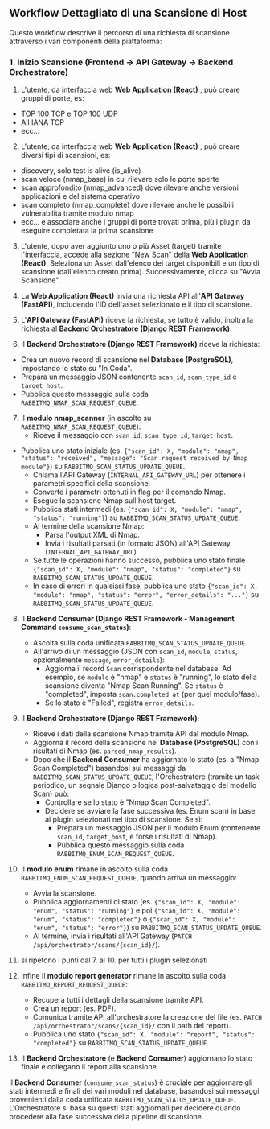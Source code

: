## **Workflow Dettagliato di una Scansione di Host**

Questo workflow descrive il percorso di una richiesta di scansione attraverso i vari componenti della piattaforma:


### **1. Inizio Scansione (Frontend -> API Gateway -> Backend Orchestratore)**

1. L'utente, da interfaccia web **Web Application (React)** , può creare gruppi di porte, es:
* TOP 100 TCP e TOP 100 UDP
* All IANA TCP
* ecc...

2. L'utente, da interfaccia web **Web Application (React)** , può creare diversi tipi di scansioni, es:
* discovery, solo test is alive (is_alive)
* scan veloce (nmap_base) in cui rilevare solo le porte aperte
* scan approfondito (nmap_advanced) dove rilevare anche versioni applicazioni e del sistema operativo
* scan completo (nmap_complete) dove rilevare anche le possibili vulnerabilità tramite modulo nmap
* ecc...
e associare anche i gruppi di porte trovati prima, più i plugin da eseguire completata la prima scansione

3. L'utente, dopo aver aggiunto uno o più Asset (target) tramite l'interfaccia, accede alla sezione "New Scan" della **Web Application (React)**. Seleziona un Asset dall'elenco dei target disponibili e un tipo di scansione (dall'elenco creato prima). Successivamente, clicca su "Avvia Scansione".

4. La **Web Application (React)** invia una richiesta API  all'**API Gateway (FastAPI)**, includendo l'ID dell'asset selezionato e il tipo di scansione.

5. L'**API Gateway (FastAPI)** riceve la richiesta, se tutto è valido, inoltra la richiesta al **Backend Orchestratore (Django REST Framework)**. 

6. Il **Backend Orchestratore (Django REST Framework)** riceve la richiesta:

- Crea un nuovo record di scansione nel **Database (PostgreSQL)**, impostando lo stato su "In Coda".
- Prepara un messaggio JSON contenente `scan_id`, `scan_type_id` e `target_host`.
- Pubblica questo messaggio sulla coda `RABBITMQ_NMAP_SCAN_REQUEST_QUEUE`.

7. Il **modulo nmap_scanner** (in ascolto su `RABBITMQ_NMAP_SCAN_REQUEST_QUEUE`):
    - Riceve il messaggio con `scan_id`, `scan_type_id`, `target_host`.
- Pubblica uno stato iniziale (es. `{"scan_id": X, "module": "nmap", "status": "received", "message": "Scan request received by Nmap module"}`) su `RABBITMQ_SCAN_STATUS_UPDATE_QUEUE`.
    - Chiama l'API Gateway (`INTERNAL_API_GATEWAY_URL`) per ottenere i parametri specifici della scansione.
    - Converte i parametri ottenuti in flag per il comando Nmap.
    - Esegue la scansione Nmap sull'host target.
    - Pubblica stati intermedi (es. `{"scan_id": X, "module": "nmap", "status": "running"}`) su `RABBITMQ_SCAN_STATUS_UPDATE_QUEUE`.
    - Al termine della scansione Nmap:
        - Parsa l'output XML di Nmap.
        - Invia i risultati parsati (in formato JSON) all'API Gateway (`INTERNAL_API_GATEWAY_URL`) 
    - Se tutte le operazioni hanno successo, pubblica uno stato finale `{"scan_id": X, "module": "nmap", "status": "completed"}` su `RABBITMQ_SCAN_STATUS_UPDATE_QUEUE`.
    - In caso di errori in qualsiasi fase, pubblica uno stato `{"scan_id": X, "module": "nmap", "status": "error", "error_details": "..."}` su `RABBITMQ_SCAN_STATUS_UPDATE_QUEUE`.

8. Il **Backend Consumer (Django REST Framework - Management Command `consume_scan_status`)**:
    - Ascolta sulla coda unificata `RABBITMQ_SCAN_STATUS_UPDATE_QUEUE`.
    - All'arrivo di un messaggio (JSON con `scan_id`, `module`, `status`, opzionalmente `message`, `error_details`):
        - Aggiorna il record `Scan` corrispondente nel database. Ad esempio, se `module` è "nmap" e `status` è "running", lo stato della scansione diventa "Nmap Scan Running". Se `status` è "completed", imposta `scan.completed_at` (per quel modulo/fase).
        - Se lo stato è "Failed", registra `error_details`.

9. Il **Backend Orchestratore (Django REST Framework)**:
    - Riceve i dati della scansione Nmap tramite API dal modulo Nmap.
    - Aggiorna il record della scansione nel **Database (PostgreSQL)** con i risultati di Nmap (es. `parsed_nmap_results`).
    - Dopo che il **Backend Consumer** ha aggiornato lo stato (es. a "Nmap Scan Completed") basandosi sui messaggi da `RABBITMQ_SCAN_STATUS_UPDATE_QUEUE`, l'Orchestratore (tramite un task periodico, un segnale Django o logica post-salvataggio del modello Scan) può:
        - Controllare se lo stato è "Nmap Scan Completed".
        - Decidere se avviare la fase successiva (es. Enum scan) in base ai plugin selezionati nel tipo di scansione. Se sì:
            - Prepara un messaggio JSON per il modulo Enum (contenente `scan_id`, `target_host`, e forse i risultati di Nmap).
            - Pubblica questo messaggio sulla coda `RABBITMQ_ENUM_SCAN_REQUEST_QUEUE`.

10. Il **modulo enum** rimane in ascolto sulla coda `RABBITMQ_ENUM_SCAN_REQUEST_QUEUE`, quando arriva un messaggio:
    - Avvia la scansione.
    - Pubblica aggiornamenti di stato (es. `{"scan_id": X, "module": "enum", "status": "running"}` e poi `{"scan_id": X, "module": "enum", "status": "completed"}` o `{"scan_id": X, "module": "enum", "status": "error"}`) su `RABBITMQ_SCAN_STATUS_UPDATE_QUEUE`.
    - Al termine, invia i risultati all'API Gateway (`PATCH /api/orchestrator/scans/{scan_id}/`).

11. si ripetono i punti dal 7. al 10. per tutti i plugin selezionati


12. Infine Il **modulo report generator** rimane in ascolto sulla coda `RABBITMQ_REPORT_REQUEST_QUEUE`:
    - Recupera tutti i dettagli della scansione tramite API.
    - Crea un report (es. PDF).
    - Comunica tramite API all'orchestratore la creazione del file (es. `PATCH /api/orchestrator/scans/{scan_id}/` con il path del report).
    - Pubblica uno stato `{"scan_id": X, "module": "report", "status": "completed"}` su `RABBITMQ_SCAN_STATUS_UPDATE_QUEUE`.

13. Il **Backend Orchestratore** (e **Backend Consumer**) aggiornano lo stato finale e collegano il report alla scansione.

Il **Backend Consumer** (`consume_scan_status`) è cruciale per aggiornare gli stati intermedi e finali dei vari moduli nel database, basandosi sui messaggi provenienti dalla coda unificata `RABBITMQ_SCAN_STATUS_UPDATE_QUEUE`.
L'Orchestratore si basa su questi stati aggiornati per decidere quando procedere alla fase successiva della pipeline di scansione.


